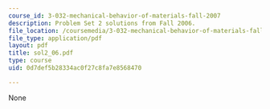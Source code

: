 ```yaml
---
course_id: 3-032-mechanical-behavior-of-materials-fall-2007
description: Problem Set 2 solutions from Fall 2006.
file_location: /coursemedia/3-032-mechanical-behavior-of-materials-fall-2007/0d7def5b28334ac0f27c8fa7e8568470_sol2_06.pdf
file_type: application/pdf
layout: pdf
title: sol2_06.pdf
type: course
uid: 0d7def5b28334ac0f27c8fa7e8568470

---
```

None